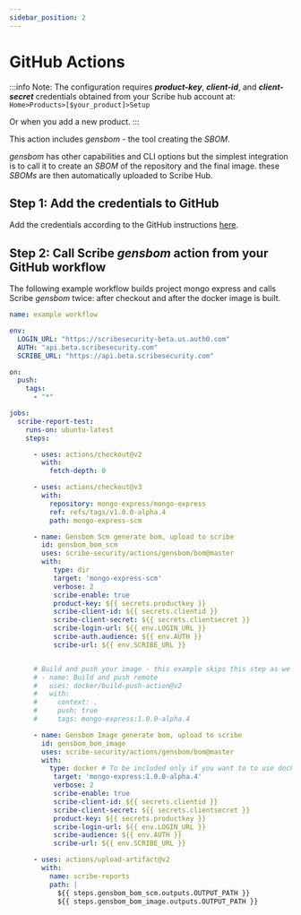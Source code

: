 ```yaml
---
sidebar_position: 2
---
```


# GitHub Actions

:::info Note:
The configuration requires <em><b>product-key</b></em>, <em><b>client-id</b></em>, and <em><b>client-secret</b></em> credentials obtained from your Scribe hub account at: `Home>Products>[$your_product]>Setup`

Or when you add a new product.
:::

This action includes *gensbom* - the tool creating the *SBOM*.

*gensbom* has other capabilities and CLI options but the simplest integration is to call it to create an *SBOM* of the repository and the final image. these *SBOMs* are then automatically uploaded to Scribe Hub.

## Step 1: Add the credentials to GitHub

Add the credentials according to the GitHub instructions <a href='https://docs.github.com/en/actions/security-guides/encrypted-secrets'>here</a>. 

## Step 2: Call Scribe *gensbom* action from your GitHub workflow

The following example workflow builds project mongo express and calls Scribe *gensbom* twice: after checkout and after the docker image is built.

```YAML
name: example workflow

env:
  LOGIN_URL: "https://scribesecurity-beta.us.auth0.com"
  AUTH: "api.beta.scribesecurity.com"
  SCRIBE_URL: "https://api.beta.scribesecurity.com"

on: 
  push:
    tags:
      - "*"

jobs:
  scribe-report-test:
    runs-on: ubuntu-latest
    steps:

      - uses: actions/checkout@v2
        with:
          fetch-depth: 0

      - uses: actions/checkout@v3
        with:
          repository: mongo-express/mongo-express
          ref: refs/tags/v1.0.0-alpha.4
          path: mongo-express-scm

      - name: Gensbom Scm generate bom, upload to scribe
        id: gensbom_bom_scm
        uses: scribe-security/actions/gensbom/bom@master
        with:
           type: dir
           target: 'mongo-express-scm'
           verbose: 2
           scribe-enable: true
           product-key: ${{ secrets.productkey }}
           scribe-client-id: ${{ secrets.clientid }}
           scribe-client-secret: ${{ secrets.clientsecret }}
           scribe-login-url: ${{ env.LOGIN_URL }}
           scribe-auth.audience: ${{ env.AUTH }}
           scribe-url: ${{ env.SCRIBE_URL }}


      # Build and push your image - this example skips this step as we're using the published mongo express.
      # - name: Build and push remote
      #   uses: docker/build-push-action@v2
      #   with:
      #     context: .
      #     push: true 
      #     tags: mongo-express:1.0.0-alpha.4

      - name: Gensbom Image generate bom, upload to scribe
        id: gensbom_bom_image
        uses: scribe-security/actions/gensbom/bom@master
        with:
          type: docker # To be included only if you want to to use docker daemon to access the image (for example, creating your docker image locally)
           target: 'mongo-express:1.0.0-alpha.4'
           verbose: 2
           scribe-enable: true
           scribe-client-id: ${{ secrets.clientid }}
           scribe-client-secret: ${{ secrets.clientsecret }}
           product-key: ${{ secrets.productkey }}
           scribe-login-url: ${{ env.LOGIN_URL }}
           scribe-audience: ${{ env.AUTH }}
           scribe-url: ${{ env.SCRIBE_URL }}

      - uses: actions/upload-artifact@v2
        with:
          name: scribe-reports
          path: |
            ${{ steps.gensbom_bom_scm.outputs.OUTPUT_PATH }}
            ${{ steps.gensbom_bom_image.outputs.OUTPUT_PATH }}
```